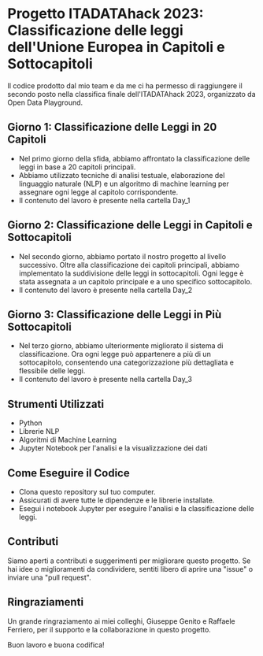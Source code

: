 # Progetto ITADATAhack 2023: Classificazione delle leggi dell'Unione Europea in Capitoli e Sottocapitoli

Il codice prodotto dal mio team e da me ci ha permesso di raggiungere il secondo posto nella classifica finale dell'ITADATAhack 2023, organizzato da Open Data Playground.

## Giorno 1: Classificazione delle Leggi in 20 Capitoli

- Nel primo giorno della sfida, abbiamo affrontato la classificazione delle leggi in base a 20 capitoli principali.
- Abbiamo utilizzato tecniche di analisi testuale, elaborazione del linguaggio naturale (NLP) e un algoritmo di machine learning per assegnare ogni legge al capitolo corrispondente.
- Il contenuto del lavoro è presente nella cartella Day_1

## Giorno 2: Classificazione delle Leggi in Capitoli e Sottocapitoli

- Nel secondo giorno, abbiamo portato il nostro progetto al livello successivo. Oltre alla classificazione dei capitoli principali, abbiamo implementato la suddivisione delle leggi in sottocapitoli. Ogni legge è stata assegnata a un capitolo principale e a uno specifico sottocapitolo.
- Il contenuto del lavoro è presente nella cartella Day_2

## Giorno 3: Classificazione delle Leggi in Più Sottocapitoli

- Nel terzo giorno, abbiamo ulteriormente migliorato il sistema di classificazione. Ora ogni legge può appartenere a più di un sottocapitolo, consentendo una categorizzazione più dettagliata e flessibile delle leggi.
- Il contenuto del lavoro è presente nella cartella Day_3
  
## Strumenti Utilizzati

- Python
- Librerie NLP 
- Algoritmi di Machine Learning
- Jupyter Notebook per l'analisi e la visualizzazione dei dati

## Come Eseguire il Codice

- Clona questo repository sul tuo computer.
- Assicurati di avere tutte le dipendenze e le librerie installate.
- Esegui i notebook Jupyter per eseguire l'analisi e la classificazione delle leggi.

## Contributi

Siamo aperti a contributi e suggerimenti per migliorare questo progetto. Se hai idee o miglioramenti da condividere, sentiti libero di aprire una "issue" o inviare una "pull request".

## Ringraziamenti

Un grande ringraziamento ai miei colleghi, Giuseppe Genito e Raffaele Ferriero, per il supporto e la collaborazione in questo progetto.

Buon lavoro e buona codifica!
